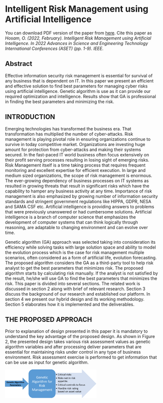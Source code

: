 # Intelligent Risk Management using Artificial Intelligence 
You can download PDF version of the paper from [here](https://www.researchgate.net/profile/Osama-Hosam/publication/359362007_Intelligent_Risk_Management_using_Artificial_Intelligence/links/6239819e781d2e6df7ac2649/Intelligent-Risk-Management-using-Artificial-Intelligence.pdf?_sg%5B0%5D=gS7vCgowNoAegmgJZhC28cBVFYV6HrGubyMJ60Gyoy0vVi6QSxCooN1sAeCyc2wQPsD8HkiZ2wzHBCdsKVuwBw.w5f9avFGTOqZvUU3BHM-3pemiEL-eaM1rNm9hZcbXkS_WrLGjGupGDBSEeJ5mAIKbTn1mnux3-XbZ4OtwzKJPw&_sg%5B1%5D=491YA_zhA9PIvZkRESDGezgPL78v7RKC7av4ugpOZHtV29UFcmCP8PSClBqsFzdMWE9gGOJPYzG6FRKtZicQj1XMu0lUS3GwugeE1lEXJ0H8.w5f9avFGTOqZvUU3BHM-3pemiEL-eaM1rNm9hZcbXkS_WrLGjGupGDBSEeJ5mAIKbTn1mnux3-XbZ4OtwzKJPw&_iepl=). 
Cite this paper as 
_Hosam, O. (2022, February). Intelligent Risk Management using Artificial Intelligence. In 2022 Advances in Science and Engineering Technology International Conferences (ASET) (pp. 1-9). IEEE.‏_
## Abstract
Effective information security risk management is essential for survival of any business that is dependent on IT. In this paper we present an efficient and effective solution to find best parameters for managing cyber risks using artificial intelligence. Genetic algorithm is use as it can provide our required optimization and intelligence. Results show that GA is professional in finding the best parameters and minimizing the risk.

## INTRODUCTION
Emerging technologies has transformed the business era. That transformation has multiplied the number of cyber-attacks. Risk management is playing pivotal role in ensuring organizations continue to survive in today competitive market. Organizations are investing huge amount for protection from cyber-attacks and making their systems secured. In the fast-paced IT world business often focus extensively on their profit serving processes resulting in losing sight of emerging risks. Risk Management itself is a time taking process that requires frequent monitoring and excellent expertise for efficient execution. In large and medium sized organizations, the scope of risk management is enormous. The ever-growing dependency of business processes on IT systems as resulted in growing threats that result in significant risks which have the capability to hamper any business activity at any time. Importance of risk management is also emphasized by growing number of information security standards and stringent government regulations like HIPPA, GDPR, NESA and SAMA CSF etc.
Artificial intelligence is providing answers to problems that were previously unanswered or had cumbersome solutions. Artificial intelligence is a branch of computer science that emphasizes the development of computer systems that can think logically through reasoning, are adaptable to changing environment and can evolve over time.

Genetic algorithm (GA) approach was selected taking into consideration its efficiency while solving tasks with large solution space and ability to model the evolution process which is the case for risk management multiple scenarios, often considered as a form of artificial life, evolution forecasting. 
The proposed algorithm considers the GA as a third-party tool to help risk analyst to get the best parameters that minimizes risk. The proposed algorithm starts by calculating risk manually. If the analyst is not satisfied by the result, he/she will use GA to find the best parameters that minimizes the risk. 
This paper is divided into several sections. The related work is discussed in section 2 along with brief of relevant research. Section 3 discuss the background of our research and established our platform. In section 4 we present our hybrid design and its working methodology. Section 5 elaborates how it is implemented and the deliverables.

## THE PROPOSED APPROACH
Prior to explanation of design presented in this paper it is mandatory to understand the key advantage of the proposed design.
As shown in Figure 2, the presented design takes various risk assessment values as genetic algorithm variables and after processing deliver parameters that are essential for maintaining risks under control in any type of business environment.
Risk assessment exercise is performed to get information that can be use as input for genetic algorithm. 

<img src="./images/Untitled1.png" width="300"/>
